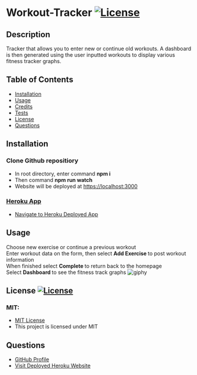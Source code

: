 # Workout-Tracker [![License](https://img.shields.io/badge/License-MIT-pink.svg)](https://opensource.org/licenses/MIT) 
                       
## Description
Tracker that allows you to enter new or continue old workouts. A dashboard is then generated using the user inputted workouts to display various fitness tracker graphs.

## Table of Contents
- [Installation](#installation)
- [Usage](#usage)
- [Credits](#credits)
- [Tests](#Tests)
- [License](#license)
- [Questions](#questions)

## Installation
<h3>Clone Github repositiory </h3>
<ul> <li> In root directory, enter command <b> npm i </b> </li>
<li> Then command <b> npm run watch </b> </li>
<li> Website will be deployed at <a href="https://localhost:3000">https://localhost:3000</li> </ul>


<h3>Heroku App </h3>
<ul> <li> Navigate to <a href ="https://warm-river-53490.herokuapp.com/"> Heroku Deployed App </a> </li> </ul>
    
## Usage
Choose new exercise or continue a previous workout <br>
Enter workout data on the form, then select <b> Add Exercise </b> to post workout information <br> 
When finished select <b> Complete </b> to return back to the homepage <br>
Select <b> Dashboard </b> to see the fitness track graphs
![giphy](./assets/Tracker.gif)

## License [![License](https://img.shields.io/badge/License-MIT-pink.svg)](https://opensource.org/licenses/MIT)
<h3> MIT: </h3>
<ul> <li> <a href = "https://opensource.org/licenses/MIT"> MIT License </a></li> <li> This project is licensed under MIT</li> </ul>

## Questions
<ul> <li><a href = "https://github.com/janeijones">GitHub Profile </li>
<li> <a href = "https://warm-river-53490.herokuapp.com/">Visit Deployed Heroku Website</li>
